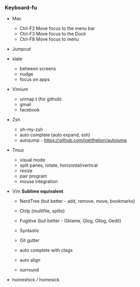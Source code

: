 ### Keyboard-fu

* Mac
  - Ctrl-F2	Move focus to the menu bar
  - Ctrl-F3	Move focus to the Dock
  - Ctrl-F8 Move focus to menu

* Jumpcut

* slate
  * between screens
  * nudge
  * focus on apps

* Vimium
  * unmap t (for github)
  * gmail 
  * facebook

* Zsh
  * oh-my-zsh
  * auto complete (auto expand, ssh)
  * autojump - https://github.com/joelthelion/autojump
  
* Tmux
  * visual mode
  * split panes, rotate, horizontal/vertical
  * resize
  * pair program
  * mouse integration

* Vim
  __Sublime equivalent__
  * NerdTree (but better - add, remove, move, bookmarks)
  * Ctrlp (multifile, splits)
  * Fugitive (but better - Gblame, Glog, Gllog, Gedit)

  * Syntastic
  * Git gutter
  
  * auto complete with ctags
  * auto align
  * surround

* homeshick / homesick
